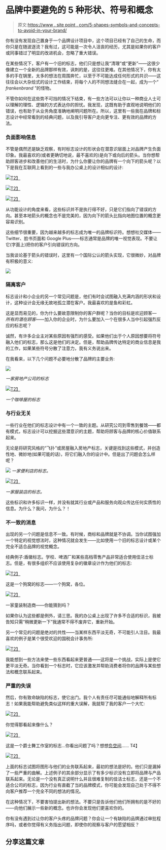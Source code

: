 # 品牌中要避免的 5 种形状、符号和概念

> 原文:[https://www . site point . com/5-shapes-symbols-and-concepts-to-avoid-in-your-brand/](https://www.sitepoint.com/5-shapes-symbols-and-concepts-to-avoid-in-your-brand/)

你有没有发现自己置身于一个品牌设计项目中，这个项目已经有了自己的生命，而你只是在随波逐流？我有过，这可能是一次令人沮丧的经历，尤其是如果你的客户或同事错过了明显的改进机会，忽略了重大错误。

在某些情况下，客户有一个旧的标志，他们只是想让我“清理”或“更新”——这很少像建立一个全新的品牌那样有效，讽刺的是，这往往更难。在其他情况下，你有太多的手在锅里，太多的想法在周围奔忙，以至于不可能达成任何形式的共识——这往往会以大杂烩式的设计工作结束，将每个人的不同想法缝合在一起，成为一个“ *frankenbrand* ”的怪物。

不管你如何在这些势不可挡的情况下结束，有一些方法可以让你以一种商业人士可以理解的理性、逻辑的方式表达你的担忧。我发现，这既有助于直观地说明他们的错误，也有助于从业务角度准确地阐明问题所在。所以，这里有一些我在品牌和标志设计中经常看到的经典问题，以及我引导客户走向更专注、更有效的品牌的方法。

### 负面影响信息

不管是偶然还是缺乏观察，有时标志设计的形状会在潜意识层面上对品牌产生负面印象。我最喜欢的(或者更确切地说，最不喜欢的)是向下或向后的箭头。当你想帮助顾客进步和改善他们的生活时，为什么你要让你的品牌有一个向下的箭头呢？以下是我在互联网上看到的一些与我办公桌上的设计相似的设计:

[![](../Images/8f3f1018d70b8fd0070acd12f4eca81c.png)T2】](http://knockeren.deviantart.com/art/logo-knock-arrow-83566556)

[![](../Images/ddb9d89103e1d33989d7b29732984af9.png)T2】](http://free-logo-design.net/business/creative-arrow-vector-logo/)

[![](../Images/ca402692e4911b78591b3857c941c9b4.png)T2】](http://xilpax.deviantart.com/art/local-arrow-132710618)

从功能设计的角度来看，这些标识并不是执行得不好，只是它们指向了错误的方向。甚至本地箭头的概念也不是完美的，因为向下的箭头比指向地图位置的概念更容易识别。

这些细节很重要，因为越来越多的标志成为唯一的品牌标识符。想想社交媒体——Twitter、脸书页面和 Google Plus——标志通常是品牌的唯一视觉表现。不要让它(字面上)把你的客户引向错误的方向。

当我谈论基于箭头的错误时，这里有一个国际公认的箭头实现，它很微妙，对品牌有积极的意义:

![](../Images/ff4ae6554ce6d8864e3bb15c1e3923d5.png)

### 隔离客户

标志设计和小企业的另一个常见问题是，他们有时会试图融入充满内涵的形状和设计，这种设计会无缘无故地孤立潜在客户。我最喜欢的是鱼和彩虹。

这是显而易见的，你为什么要故意限制你的客户群呢？当你的目标是欢迎顾客— *所有的潜在顾客—*—加入你的企业时，为什么要加入一个在很多人当中引起强烈反应的标志呢？

诚然，有许多企业主对某些原因有强烈的感受。如果他们出于个人原因想要将符号融入他们的标志，那么这是他们的决定。但是，帮助品牌传达特定的商业信息是我的工作，如果某些符号分散了注意力，我有义务说出来。

在我看来，以下几个问题不必要地分散了品牌的主要业务:

![](../Images/89200d6b449bffe239d5332d2626eeb3.png)

*一家房地产公司的标志*

[![](../Images/550f43cf8d43fa16891046be23427c2a.png)T2】](http://wjtl.com/event/ichthus-coffeehouse-featuring-matt-wheeler/)

*一个咖啡屋的标志*

### 与行业无关

一些行业在他们的标志设计中有一个一致的主题。从研究公司到零售到餐馆——都有模式，标志设计可以挖掘这些潜意识的主题，帮助将顾客与品牌的核心价值联系起来。

无论是将研究风格的“飞扑”或房屋融入房地产标志，关键是找到这些模式，并创造性地、微妙地(如果可能的话)，将它们融入你的设计中。但是出了问题会怎么样呢？

[![](../Images/f599f8cdaf70804ee66eea029734e400.png)](http://www.wftv.com/news/news/local/kissimmee-wawa-set-open-wednesday/nP6rz/) 
*一家便利店的标志。*

[![](../Images/46d22bac8b63c5c50c28fd059877b45b.png)T2】](http://www.brandsoftheworld.com/logo/bealls)

*一家服装店的标志。*

这些标识和许多标识一样，并没有就其行业或产品和服务向观众传达任何实质性的信息。为什么？我问，为什么？！

### 不一致的消息

出现的另一个问题是信息不一致。有时候，商标和品牌就是不协调。当你试图强加一个特定的视觉想法时，这种情况就会发生——比如使用一个旧的标志设计或某个完全不适合品牌的视觉概念。

经典例子:盾徽标志。学校、啤酒厂和某些高档零售产品非常适合使用佳洁士标志。但是，有很多组织不应该使用复杂的徽章设计作为他们的标志:

[![](../Images/6275700ca0bc7bbd1f31c57f603f6cce.png)T2】](http://www.brandsoftheworld.com/critique/apbt-research-support-1)

这是一个狗窝的标志——一个狗窝，各位。

[![](../Images/3864f2bba8ecd7db054c9705f32d9b4c.png)T2】](http://www.prweb.com/releases/2011/04/prweb5255444.htm)

一家童装制造商——你能猜到吗？

如果你认为这些都是例外，请三思。我的办公桌上出现了许多不合适的标识，我被告知只需“稍微更新一下”我通常不得不废弃它，重新开始。

另一个常见的问题是绝对的共性——当某样东西平淡无奇，不可能引人注目。我最喜欢的例子是某个很受欢迎的国税会计事务所:

[![](../Images/841f21b67250d15b07a6c0bb06f4a21e.png)T2】](https://www.sitepoint.com/wp-content/uploads/2012/11/HRblock.jpg)

我能想到一些方法来使一些东西看起来更普通——这将是一个挑战，实际上是使它更平淡无奇。当你看到一个标志时，它应该激发并帮助消费者将你的品牌与某些想法和概念联系起来。

### 严重的失误

然后，你有致命缺陷的标志，使它出门。我个人有责任尽可能通俗地解释所有标志！如果我能帮助避免类似这样的重大误解，我就帮了我的客户一个大忙:

[![](../Images/af94fcde2785e92610ba60f95f0c9bb7.png)T2】](http://www.demilked.com/worst-logo-design-fails/)

你觉得那看起来像什么？

[![](../Images/81286036c0917d5d569a8d7a819631cb.png)T2】](http://www.lovelogo.pl/2012/07/logo-fail-junior-jazz-dance-classes/)

这是一个爵士舞工作室的标志…你看出问题了吗？想想[负空间](https://www.sitepoint.com/a-solid-understanding-of-negative-space/ "A Solid Understanding of Negative Space")……
T4】

[![](../Images/d3a129cc1b22d8922795c280642c8ddd.png)T2】](http://www.prweb.com/releases/2011/04/prweb5255444.htm)

上面的标志试图将图形与他们的业务联系起来，最初的想法是好的。他们只是漏掉了一些严重的曲解。上述例子的其余部分显示了有多少标识没有立即将品牌与产品联系起来。无论是一个没有真正说明什么并且很难复制的佳洁士标志，还是一个不适合公司的标志，因为行业有直截了当的品牌模式，你可能会发现自己处于不得不向客户推荐一个完全不同的想法的情况。

在这种情况下，不要害怕提出新的想法。不要只是告诉他们他们所拥有的是不好的——向他们展示一些新的概念。也许你会发现他们更喜欢你的。

你有没有遇到过让你的客户头疼的品牌问题？你会让一个有缺陷的品牌通过审批程序吗，或者你觉得有义务指出问题，即使你的观察与客户的愿望相反？

## 分享这篇文章